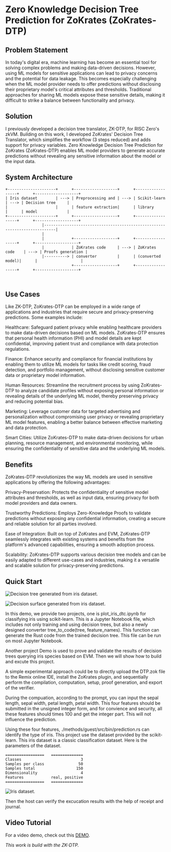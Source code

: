 # Zero Knowledge Decision Tree Prediction for ZoKrates (ZoKrates-DTP)


## Problem Statement
In today's digital era, machine learning has become an essential tool for solving complex problems and making data-driven decisions. However, using ML models for sensitive applications can lead to privacy concerns and the potential for data leakage. This becomes especially challenging when the ML model provider needs to offer predictions without disclosing their proprietary model's critical attributes and thresholds. Traditional approaches for sharing ML models expose these sensitive details, making it difficult to strike a balance between functionality and privacy.

## Solution

I previously developed a decision tree translator, ZK-DTP, for RISC Zero's zkVM. Building on this work, I developed ZoKrates' Decision Tree Translator, which simplifies the workflow (3 steps reduced) and adds support for privacy variables. Zero Knowledge Decision Tree Prediction for ZoKrates (ZoKrates-DTP) enables ML model providers to generate accurate predictions without revealing any sensitive information about the model or the input data.

## System Architecture
```
+---------------------+      +-------------------+      +------------------+      +-------------------+
| Iris dataset        | ---> | Preprocessing and | ---> | Scikit-learn     | ---> | Decision tree     |
|                     |      | feature extraction|      | library          |      | model             |
+---------------------+      +-------------------+      +------------------+      +-------------------+
                |---------------------------------------------------------------------------|
                |                                                                          
                |            +-------------------+      +------------------+      +-------------------+
                |            | ZoKrates code     | ---> | ZoKrates code    | ---> | Proofs generation |
                |----------> | converter         |      | (converted model)|      |                   |
                             +-------------------+      +------------------+      +-------------------+



```

## Use Cases

Like ZK-DTP, ZoKrates-DTP can be employed in a wide range of applications and industries that require secure and privacy-preserving predictions. Some examples include:

Healthcare: Safeguard patient privacy while enabling healthcare providers to make data-driven decisions based on ML models. ZoKrates-DTP ensures that personal health information (PHI) and model details are kept confidential, improving patient trust and compliance with data protection regulations.

Finance: Enhance security and compliance for financial institutions by enabling them to utilize ML models for tasks like credit scoring, fraud detection, and portfolio management, without disclosing sensitive customer data or proprietary model information.

Human Resources: Streamline the recruitment process by using ZoKrates-DTP to analyze candidate profiles without exposing personal information or revealing details of the underlying ML model, thereby preserving privacy and reducing potential bias.

Marketing: Leverage customer data for targeted advertising and personalization without compromising user privacy or revealing proprietary ML model features, enabling a better balance between effective marketing and data protection.

Smart Cities: Utilize ZoKrates-DTP to make data-driven decisions for urban planning, resource management, and environmental monitoring, while ensuring the confidentiality of sensitive data and the underlying ML models.

## Benefits

ZoKrates-DTP revolutionizes the way ML models are used in sensitive applications by offering the following advantages:

Privacy-Preservation: Protects the confidentiality of sensitive model attributes and thresholds, as well as input data, ensuring privacy for both model providers and data owners.

Trustworthy Predictions: Employs Zero-Knowledge Proofs to validate predictions without exposing any confidential information, creating a secure and reliable solution for all parties involved.

Ease of Integration: Built on top of ZoKrates and EVM, ZoKrates-DTP seamlessly integrates with existing systems and benefits from the platform's advanced capabilities, ensuring a smooth adoption process.

Scalability: ZoKrates-DTP supports various decision tree models and can be easily adapted to different use-cases and industries, making it a versatile and scalable solution for privacy-preserving predictions.

## Quick Start

![Decision tree generated from iris dataset.](./decision_tree_iris.png)

![Decision surface generated from iris dataset.](./decision_surface.png)

In this demo, we provide two projects, one is plot_iris_dtc.ipynb for classifying iris using scikit-learn. This is a Jupyter Notebook file, which includes not only training and using decision trees, but also a newly designed converter tree_to_code(tree, feature_names). This function can generate the Rust code from the trained decision tree. This file can be run on most Jupyter Notebook.

Another project Demo is used to prove and validate the results of decision trees querying iris species based on EVM. Then we will show how to build and excute this project.

A simple experimental approach could be to directly upload the DTP.zok file to the Remix online IDE, install the ZoKrates plugin, and sequentially perform the compilation, computation, setup, proof generation, and export of the verifier.

During the compuation, according to the prompt, you can input the sepal length, sepal width, petal length, petal width. This four features should be submitted in the unsigned integer form, and for convience and security, all these features should times 100 and get the integer part. This will not influence the prediction.


Using these four features, ./methods/guest/src/bin/prediction.rs can identify the type of iris. This project use the dataset provided by the scikit-learn. This iris dataset is a classic classification dataset. Here is the parameters of the dataset.

    =================   ==============
    Classes                          3
    Samples per class               50
    Samples total                  150
    Dimensionality                   4
    Features            real, positive
    =================   ==============


![Iris dataset.](./iris_dataset.png)


Then the host can verify the excucation results with the help of receipt and journal.

## Video Tutorial
For a video demo, check out this [DEMO](https://youtu.be/LE9eFDRjSYo).


*This work is build with the ZK-DTP.*
